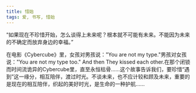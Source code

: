 ```yaml
---
title: 惜始
tags: 爱, 书写, 惜始
---
```



“如果现在不珍惜开始，怎么谈得上未来呢？根本就不可能有未来。不能因为未来的不确定而放弃身边的幸福。”

在电影《Cybercube》里，女孩对男孩说："You are not my type."男孩对女孩说："You are not my type too." And then They kissed each other.在那个闭锁而时间流诡异的Cybercube里，直至永恒枯骨......这个故事告诉我们，要珍惜“遇到”这一缘分，相互陪伴，渡过时光。不谈未来，也不应计较和顾及未来，重要的是现在的相互陪伴，织起的美好时光，是生命的一种护航……

